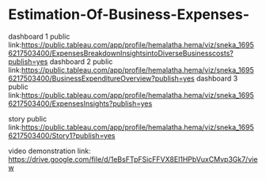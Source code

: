 # Estimation-Of-Business-Expenses-

dashboard 1 public link:https://public.tableau.com/app/profile/hemalatha.hema/viz/sneka_16956217503400/ExpensesBreakdownInsightsintoDiverseBusinesscosts?publish=yes
dashboard 2 public link:https://public.tableau.com/app/profile/hemalatha.hema/viz/sneka_16956217503400/BusinessExpenditureOverview?publish=yes
dashboard 3 public link:https://public.tableau.com/app/profile/hemalatha.hema/viz/sneka_16956217503400/ExpensesInsights?publish=yes

story public link:https://public.tableau.com/app/profile/hemalatha.hema/viz/sneka_16956217503400/Story1?publish=yes

video demonstration link: https://drive.google.com/file/d/1eBsFTpFSicFFVX8El1HPbVuxCMvp3Gk7/view
